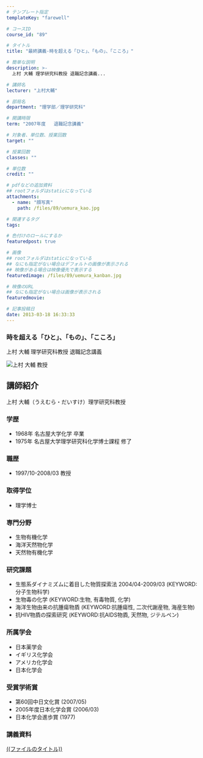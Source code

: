 ```yaml
---
# テンプレート指定
templateKey: "farewell"

# コースID
course_id: "89"

# タイトル
title: "最終講義-時を超える「ひと」、「もの」、「こころ」"

# 簡単な説明
description: >-
  上村 大輔 理学研究科教授 退職記念講義...

# 講師名
lecturer: "上村大輔"

# 部局名
department: "理学部／理学研究科"

# 開講時限
term: "2007年度	退職記念講義"

# 対象者、単位数、授業回数
target: ""

# 授業回数
classes: ""

# 単位数
credit: ""

# pdfなどの追加資料
## rootフォルダはstaticになっている
attachments: 
  - name: "顔写真" 
    path: /files/89/uemura_kao.jpg

# 関連するタグ
tags:

# 色付けのロールにするか
featuredpost: true

# 画像
## rootフォルダはstaticになっている
## なにも指定がない場合はデフォルトの画像が表示される
## 映像がある場合は映像優先で表示する
featuredimage: /files/89/uemura_kanban.jpg

# 映像のURL
## なにも指定がない場合は画像が表示される
featuredmovie: 

# 記事投稿日
date: 2013-03-18 16:33:33
---
```


### 時を超える「ひと」、「もの」、「こころ」

上村 大輔 理学研究科教授 退職記念講義


![上村 大輔 教授](/files/89/uemura_kao.jpg) 
## 講師紹介

上村 大輔（うえむら・だいすけ）理学研究科教授

### 学歴

* 1968年  名古屋大学化学 卒業
* 1975年  名古屋大学理学研究科化学博士課程 修了

### 職歴

* 1997/10-2008/03 教授

### 取得学位

* 理学博士

### 専門分野

* 生物有機化学
* 海洋天然物化学
* 天然物有機化学

### 研究課題

* 生態系ダイナミズムに着目した物質探索法 2004/04-2009/03 (KEYWORD:分子生物科学)
* 生物毒の化学 (KEYWORD:生物, 有毒物質, 化学)
* 海洋生物由来の抗腫瘍物貭 (KEYWORD:抗腫瘍性, 二次代謝産物, 海産生物)
* 抗HIV物貭の探索研究 (KEYWORD:抗AIDS物貭, 天然物, ジテルペン)

### 所属学会

* 日本薬学会
* イギリス化学会
* アメリカ化学会
* 日本化学会

### 受賞学術賞

* 第60回中日文化賞 (2007/05)
* 2005年度日本化学会賞 (2006/03)
* 日本化学会進歩賞 (1977)


### 講義資料

[((ファイルのタイトル))](/files/89/((ファイル名))) 
